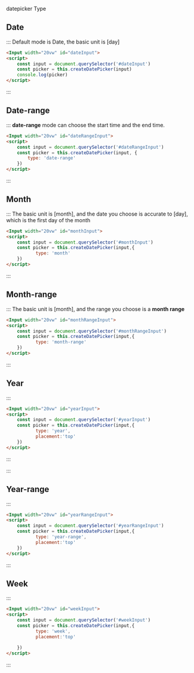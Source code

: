 datepicker Type

## Date

::: Default mode is Date, the basic unit is [day]

```html
<Input width="20vw" id="dateInput">
<script>
    const input = document.querySelector('#dateInput')
    const picker = this.createDatePicker(input)
    console.log(picker)
</script>

```

:::

## Date-range

::: **date-range** mode can choose the start time and the end time.

```html
<Input width="20vw" id="dateRangeInput">
<script>
    const input = document.querySelector('#dateRangeInput')
    const picker = this.createDatePicker(input, {
        type: 'date-range'
    })
</script>

```

:::

## Month

::: The basic unit is [month], and the date you choose is accurate to [day], which is the first day of the month

```html
<Input width="20vw" id="monthInput">
<script>
    const input = document.querySelector('#monthInput')
    const picker = this.createDatePicker(input,{
           type: 'month'
    })
</script>

```

:::

## Month-range

::: The basic unit is [month], and the range you choose is a **month range**

```html
<Input width="20vw" id="monthRangeInput">
<script>
    const input = document.querySelector('#monthRangeInput')
    const picker = this.createDatePicker(input,{
           type: 'month-range'
    })
</script>

```

:::

## Year

:::

```html
<Input width="20vw" id="yearInput">
<script>
    const input = document.querySelector('#yearInput')
    const picker = this.createDatePicker(input,{
           type: 'year',
           placement:'top'
    })
</script>

```

:::

:::

## Year-range

:::

```html
<Input width="20vw" id="yearRangeInput">
<script>
    const input = document.querySelector('#yearRangeInput')
    const picker = this.createDatePicker(input,{
           type: 'year-range',
           placement:'top'   
    })
</script>

```

:::

## Week

:::

```html
<Input width="20vw" id="weekInput">
<script>
    const input = document.querySelector('#weekInput')
    const picker = this.createDatePicker(input,{
           type: 'week',
           placement:'top'
               
    })
</script>

```

:::
